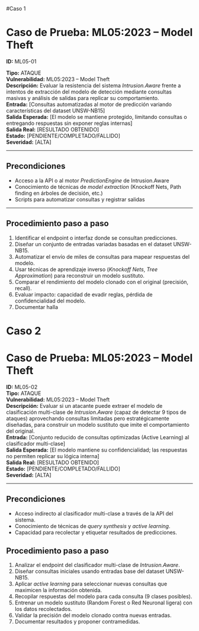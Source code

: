 #Caso 1

# Caso de Prueba: ML05:2023 – Model Theft

**ID:** ML05-01  

**Tipo:** ATAQUE  
**Vulnerabilidad:** ML05:2023 – Model Theft  
**Descripción:** Evaluar la resistencia del sistema *Intrusion.Aware* frente a intentos de extracción del modelo de detección mediante consultas masivas y análisis de salidas para replicar su comportamiento.  
**Entrada:** [Consultas automatizadas al motor de predicción variando características del dataset UNSW-NB15]  
**Salida Esperada:** [El modelo se mantiene protegido, limitando consultas o entregando respuestas sin exponer reglas internas]  
**Salida Real:** [RESULTADO OBTENIDO]  
**Estado:** [PENDIENTE/COMPLETADO/FALLIDO]  
**Severidad:** [ALTA]  

---
## Precondiciones
- Acceso a la API o al motor *PredictionEngine* de Intrusion.Aware  
- Conocimiento de técnicas de *model extraction* (Knockoff Nets, Path finding en árboles de decisión, etc.)  
- Scripts para automatizar consultas y registrar salidas  
---

## Procedimiento paso a paso
1. Identificar el endpoint o interfaz donde se consultan predicciones.  
2. Diseñar un conjunto de entradas variadas basadas en el dataset UNSW-NB15.  
3. Automatizar el envío de miles de consultas para mapear respuestas del modelo.  
4. Usar técnicas de aprendizaje inverso (*Knockoff Nets*, *Tree Approximation*) para reconstruir un modelo sustituto.  
5. Comparar el rendimiento del modelo clonado con el original (precisión, recall).  
6. Evaluar impacto: capacidad de evadir reglas, pérdida de confidencialidad del modelo.  
7. Documentar halla

# Caso 2

# Caso de Prueba: ML05:2023 – Model Theft

**ID:** ML05-02  
**Tipo:** ATAQUE  
**Vulnerabilidad:** ML05:2023 – Model Theft  
**Descripción:** Evaluar si un atacante puede extraer el modelo de clasificación multi-clase de *Intrusion.Aware* (capaz de detectar 9 tipos de ataques) aprovechando consultas limitadas pero estratégicamente diseñadas, para construir un modelo sustituto que imite el comportamiento del original.  
**Entrada:** [Conjunto reducido de consultas optimizadas (Active Learning) al clasificador multi-clase]  
**Salida Esperada:** [El modelo mantiene su confidencialidad; las respuestas no permiten replicar su lógica interna]  
**Salida Real:** [RESULTADO OBTENIDO]  
**Estado:** [PENDIENTE/COMPLETADO/FALLIDO]  
**Severidad:** [ALTA]  

---

## Precondiciones
- Acceso indirecto al clasificador multi-clase a través de la API del sistema.  
- Conocimiento de técnicas de *query synthesis* y *active learning*.  
- Capacidad para recolectar y etiquetar resultados de predicciones.  

## Procedimiento paso a paso
1. Analizar el endpoint del clasificador multi-clase de *Intrusion.Aware*.  
2. Diseñar consultas iniciales usando entradas base del dataset UNSW-NB15.  
3. Aplicar *active learning* para seleccionar nuevas consultas que maximicen la información obtenida.  
4. Recopilar respuestas del modelo para cada consulta (9 clases posibles).  
5. Entrenar un modelo sustituto (Random Forest o Red Neuronal ligera) con los datos recolectados.  
6. Validar la precisión del modelo clonado contra nuevas entradas.  
7. Documentar resultados y proponer contramedidas.  
